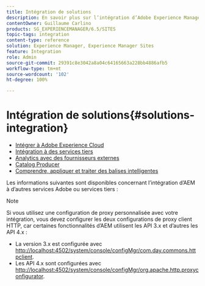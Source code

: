 ```yaml
---
title: Intégration de solutions
description: En savoir plus sur l’intégration d’Adobe Experience Manager (AEM) à d’autres services Adobe ou services tiers.
contentOwner: Guillaume Carlino
products: SG_EXPERIENCEMANAGER/6.5/SITES
topic-tags: integration
content-type: reference
solution: Experience Manager, Experience Manager Sites
feature: Integration
role: Admin
source-git-commit: 29391c8e3042a8a04c64165663a228bb4886afb5
workflow-type: tm+mt
source-wordcount: '102'
ht-degree: 100%

---
```


# Intégration de solutions{#solutions-integration}

* [Intégrer à Adobe Experience Cloud](/help/sites-administering/marketing-cloud.md)
* [Intégration à des services tiers](/help/sites-administering/third-party-services.md)
* [Analytics avec des fournisseurs externes](/help/sites-administering/external-providers.md)
* [Catalog Producer](/help/sites-administering/catalog-producer.md)
* [Comprendre, appliquer et traiter des balises intelligentes](/help/assets/enhanced-smart-tags.md)

Les informations suivantes sont disponibles concernant l’intégration d’AEM à d’autres services Adobe ou services tiers :

>[!NOTE]
>
>Si vous utilisez une configuration de proxy personnalisée avec votre intégration, vous devez configurer les deux configurations de proxy client HTTP, car certaines fonctionnalités d’AEM utilisent les API 3.x et d’autres les API 4.x :
>
>* La version 3.x est configurée avec [http://localhost:4502/system/console/configMgr/com.day.commons.httpclient](http://localhost:4502/system/console/configMgr/com.day.commons.httpclient).
>* Les API 4.x sont configurées avec [http://localhost:4502/system/console/configMgr/org.apache.http.proxyconfigurator](http://localhost:4502/system/console/configMgr/org.apache.http.proxyconfigurator).
>
